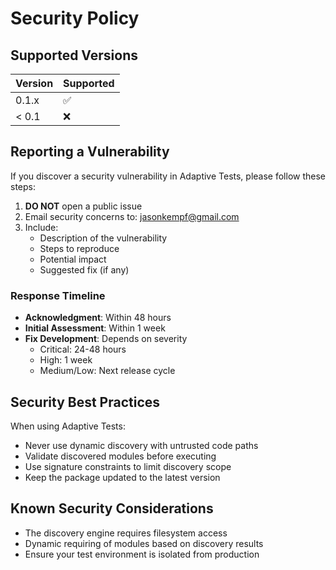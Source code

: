# Security Policy

## Supported Versions

| Version | Supported          |
| ------- | ------------------ |
| 0.1.x   | :white_check_mark: |
| < 0.1   | :x:                |

## Reporting a Vulnerability

If you discover a security vulnerability in Adaptive Tests, please follow these steps:

1. **DO NOT** open a public issue
2. Email security concerns to: jasonkempf@gmail.com
3. Include:
   - Description of the vulnerability
   - Steps to reproduce
   - Potential impact
   - Suggested fix (if any)

### Response Timeline

- **Acknowledgment**: Within 48 hours
- **Initial Assessment**: Within 1 week
- **Fix Development**: Depends on severity
  - Critical: 24-48 hours
  - High: 1 week
  - Medium/Low: Next release cycle

## Security Best Practices

When using Adaptive Tests:

- Never use dynamic discovery with untrusted code paths
- Validate discovered modules before executing
- Use signature constraints to limit discovery scope
- Keep the package updated to the latest version

## Known Security Considerations

- The discovery engine requires filesystem access
- Dynamic requiring of modules based on discovery results
- Ensure your test environment is isolated from production